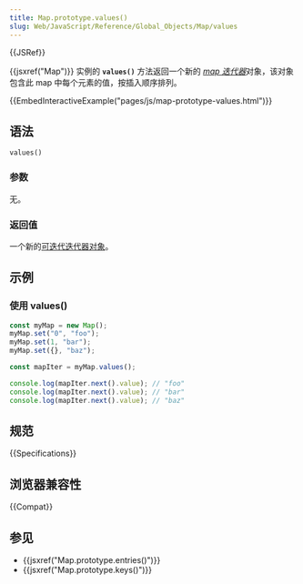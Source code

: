 ```yaml
---
title: Map.prototype.values()
slug: Web/JavaScript/Reference/Global_Objects/Map/values
---
```


{{JSRef}}

{{jsxref("Map")}} 实例的 **`values()`** 方法返回一个新的 [_map 迭代器_](/zh-CN/docs/Web/JavaScript/Reference/Iteration)对象，该对象包含此 map 中每个元素的值，按插入顺序排列。

{{EmbedInteractiveExample("pages/js/map-prototype-values.html")}}

## 语法

```js-nolint
values()
```

### 参数

无。

### 返回值

一个新的[可迭代迭代器对象](/zh-CN/docs/Web/JavaScript/Reference/Global_Objects/Iterator)。

## 示例

### 使用 values()

```js
const myMap = new Map();
myMap.set("0", "foo");
myMap.set(1, "bar");
myMap.set({}, "baz");

const mapIter = myMap.values();

console.log(mapIter.next().value); // "foo"
console.log(mapIter.next().value); // "bar"
console.log(mapIter.next().value); // "baz"
```

## 规范

{{Specifications}}

## 浏览器兼容性

{{Compat}}

## 参见

- {{jsxref("Map.prototype.entries()")}}
- {{jsxref("Map.prototype.keys()")}}
